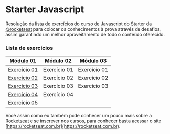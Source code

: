 # Starter Javascript
Resolução da lista de exercícios do curso de Javascript do Starter da [@rocketseat](https://github.com/rocketseat) para colocar os conhecimentos à prova através de desafios, assim garantindo um melhor aproveitamento de todo o conteúdo oferecido.

### Lista de exercícios
[Módulo 01](https://github.com/marianaviana/starter-javascript/blob/master/Introdu%C3%A7%C3%A3o/exerciciosIntroducao.pdf)    | Módulo 02    | Módulo 03
------------ | ------------ | ------------
[Exercício 01](https://github.com/marianaviana/starter-javascript/blob/master/Introdu%C3%A7%C3%A3o/01.js) | Exercício 01 | Exercício 01
[Exercício 02](https://github.com/marianaviana/starter-javascript/blob/master/Introdu%C3%A7%C3%A3o/02.js) | Exercício 02 | Exercício 02
[Exercício 03](https://github.com/marianaviana/starter-javascript/blob/master/Introdu%C3%A7%C3%A3o/03.js) | Exercício 03 | Exercício 03
[Exercício 04](https://github.com/marianaviana/starter-javascript/blob/master/Introdu%C3%A7%C3%A3o/04.js) | Exercício 04	|
[Exercício 05](https://github.com/marianaviana/starter-javascript/blob/master/Introdu%C3%A7%C3%A3o/05.js) |

Você assim como eu também pode conhecer um pouco mais sobre a [Rocketseat](https://rocketseat.com.br) e se inscrever nos cursos, para conhecer basta acessar o site [https://rocketseat.com.br](https://rocketseat.com.br).